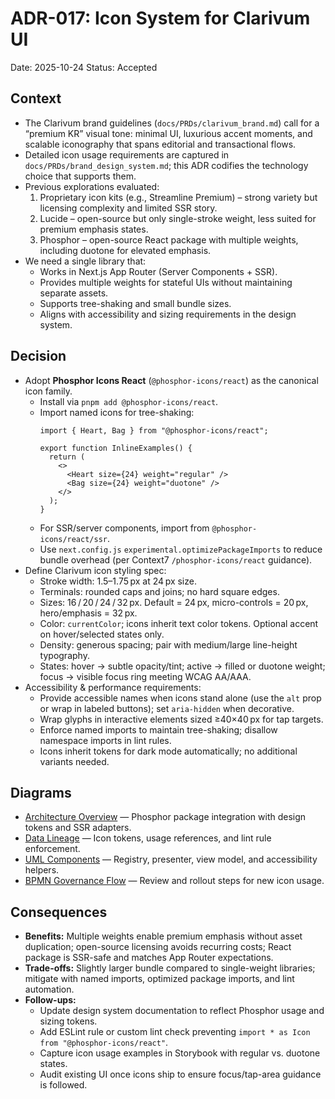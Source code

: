 # ADR-017: Icon System for Clarivum UI
Date: 2025-10-24
Status: Accepted

## Context
- The Clarivum brand guidelines (`docs/PRDs/clarivum_brand.md`) call for a “premium KR” visual tone: minimal UI, luxurious accent moments, and scalable iconography that spans editorial and transactional flows.
- Detailed icon usage requirements are captured in `docs/PRDs/brand_design_system.md`; this ADR codifies the technology choice that supports them.
- Previous explorations evaluated:
  1. Proprietary icon kits (e.g., Streamline Premium) – strong variety but licensing complexity and limited SSR story.
  2. Lucide – open-source but only single-stroke weight, less suited for premium emphasis states.
  3. Phosphor – open-source React package with multiple weights, including duotone for elevated emphasis.
- We need a single library that:
  - Works in Next.js App Router (Server Components + SSR).
  - Provides multiple weights for stateful UIs without maintaining separate assets.
  - Supports tree-shaking and small bundle sizes.
  - Aligns with accessibility and sizing requirements in the design system.

## Decision
- Adopt **Phosphor Icons React** (`@phosphor-icons/react`) as the canonical icon family.
  - Install via `pnpm add @phosphor-icons/react`.
  - Import named icons for tree-shaking:
    ```tsx
    import { Heart, Bag } from "@phosphor-icons/react";

    export function InlineExamples() {
      return (
        <>
          <Heart size={24} weight="regular" />
          <Bag size={24} weight="duotone" />
        </>
      );
    }
    ```
  - For SSR/server components, import from `@phosphor-icons/react/ssr`.
  - Use `next.config.js` `experimental.optimizePackageImports` to reduce bundle overhead (per Context7 `/phosphor-icons/react` guidance).
- Define Clarivum icon styling spec:
  - Stroke width: 1.5–1.75 px at 24 px size.
  - Terminals: rounded caps and joins; no hard square edges.
  - Sizes: 16 / 20 / 24 / 32 px. Default = 24 px, micro-controls = 20 px, hero/emphasis = 32 px.
  - Color: `currentColor`; icons inherit text color tokens. Optional accent on hover/selected states only.
  - Density: generous spacing; pair with medium/large line-height typography.
  - States: hover → subtle opacity/tint; active → filled or duotone weight; focus → visible focus ring meeting WCAG AA/AAA.
- Accessibility & performance requirements:
  - Provide accessible names when icons stand alone (use the `alt` prop or wrap in labeled buttons); set `aria-hidden` when decorative.
  - Wrap glyphs in interactive elements sized ≥40×40 px for tap targets.
  - Enforce named imports to maintain tree-shaking; disallow namespace imports in lint rules.
  - Icons inherit tokens for dark mode automatically; no additional variants needed.

## Diagrams
- [Architecture Overview](../diagrams/adr-017-icon-system/architecture-overview.mmd) — Phosphor package integration with design tokens and SSR adapters.
- [Data Lineage](../diagrams/adr-017-icon-system/data-lineage.mmd) — Icon tokens, usage references, and lint rule enforcement.
- [UML Components](../diagrams/adr-017-icon-system/uml-components.mmd) — Registry, presenter, view model, and accessibility helpers.
- [BPMN Governance Flow](../diagrams/adr-017-icon-system/bpmn-governance.mmd) — Review and rollout steps for new icon usage.

## Consequences
- **Benefits:** Multiple weights enable premium emphasis without asset duplication; open-source licensing avoids recurring costs; React package is SSR-safe and matches App Router expectations.
- **Trade-offs:** Slightly larger bundle compared to single-weight libraries; mitigate with named imports, optimized package imports, and lint automation.
- **Follow-ups:**
  - Update design system documentation to reflect Phosphor usage and sizing tokens.
  - Add ESLint rule or custom lint check preventing `import * as Icon from "@phosphor-icons/react"`.
  - Capture icon usage examples in Storybook with regular vs. duotone states.
  - Audit existing UI once icons ship to ensure focus/tap-area guidance is followed.
